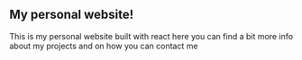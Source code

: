 ## My personal website!

This is my personal website built with react here you can find a bit more info about my projects and on how you can contact me
